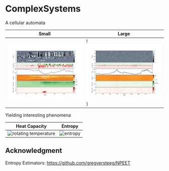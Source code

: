 # ComplexSystems

A cellular automata


| Small | Large |
|------------|------------|
| ![complex](img/CA_small.png) | !![complex](img/CA_large.png)) |

Yielding interesting phenomena

| Heat Capacity | Entropy |
|------------|------------|
| ![rotating temperature](img/3DVideo/C_4.gif) | ![entropy](img/3DVideo/S_1.gif) |



## Acknowledgment

Entropy Estimators: https://github.com/gregversteeg/NPEET
